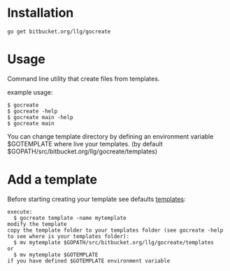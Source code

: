 Installation
============
    go get bitbucket.org/llg/gocreate

Usage
=====

Command line utility that create files from templates.

example usage:
    
    $ gocreate
    $ gocreate -help
    $ gocreate main -help
    $ gocreate main

You can change template directory by defining an environment variable $GOTEMPLATE where live your templates. (by default $GOPATH/src/bitbucket.org/llg/gocreate/templates)


Add a template
==============

Before starting creating your template see defaults [templates]:
 
    
    execute:
      $ gocreate template -name mytemplate
    modify the template
    copy the template folder to your templates folder (see gocreate -help to see where is your templates folder):
      $ mv mytemplate $GOPATH/src/bitbucket.org/llg/gocreate/templates
    or
      $ mv mytemplate $GOTEMPLATE 
    if you have defined $GOTEMPLATE environment variable

[templates]: https://bitbucket.org/llg/gocreate/src/tip/templates
